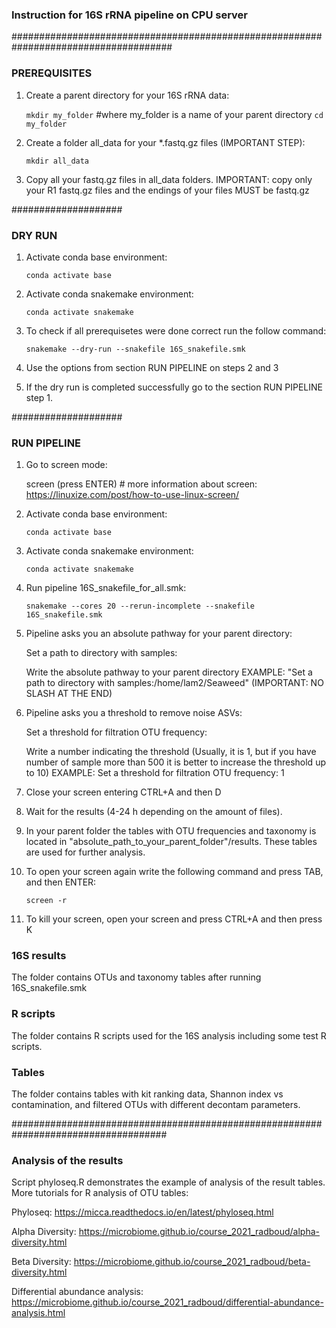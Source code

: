 ### Instruction for 16S rRNA pipeline on CPU server

#####################################################################################
### PREREQUISITES

1. Create a parent directory for your 16S rRNA data:

	`mkdir my_folder`	#where my_folder is a name of your parent directory
	`cd my_folder`
	
2. Create a folder all_data for your *.fastq.gz files (IMPORTANT STEP):

	`mkdir all_data`	
	
3. Copy all your fastq.gz files in all_data folders. IMPORTANT: copy only your R1 fastq.gz files and the endings of your files MUST be fastq.gz


####################
### DRY RUN

1. Activate conda base environment:

	`conda activate base`

2. Activate conda snakemake environment:

	`conda activate snakemake`

3. To check if all prerequisetes were done correct run the follow command:

	`snakemake --dry-run --snakefile 16S_snakefile.smk`
	
4. Use the options from section RUN PIPELINE on steps 2 and 3

5. If the dry run is completed successfully go to the section RUN PIPELINE step 1.


####################
### RUN PIPELINE

1. Go to screen mode:

	screen (press ENTER) # more information about screen: https://linuxize.com/post/how-to-use-linux-screen/

2. Activate conda base environment:

	`conda activate base`

3. Activate conda snakemake environment:

	`conda activate snakemake`
	
4. Run pipeline 16S_snakefile_for_all.smk:
	
	`snakemake --cores 20 --rerun-incomplete --snakefile 16S_snakefile.smk`
	
5. Pipeline asks you an absolute pathway for your parent directory:

	Set a path to directory with samples:
	
	Write the absolute pathway to your parent directory
	EXAMPLE: "Set a path to directory with samples:/home/lam2/Seaweed" (IMPORTANT: NO SLASH AT THE END)
	
6. Pipeline asks you a threshold to remove noise ASVs: 

	Set a threshold for filtration OTU frequency:
	
	Write a number indicating the threshold (Usually, it is 1, but if you have number of sample more than 500 it is better to increase the threshold up to 10)
	EXAMPLE: Set a threshold for filtration OTU frequency: 1
	
7. Close your screen entering CTRL+A and then D
	
8. Wait for the results (4-24 h depending on the amount of files).

9. In your parent folder the tables with OTU frequencies and taxonomy is located in "absolute_path_to_your_parent_folder"/results. These tables are used for further analysis.

10. To open your screen again write the following command and press TAB, and then ENTER:

	`screen -r` 
	
11. To kill your screen, open your screen and press CTRL+A and then press K

### 16S results
The folder contains OTUs and taxonomy tables after running 16S_snakefile.smk

### R scripts
The folder contains R scripts used for the 16S analysis including some test R scripts.

### Tables
The folder contains tables with kit ranking data, Shannon index vs contamination, and filtered OTUs with different decontam parameters.
	
####################################################################################
### Analysis of the results
Script phyloseq.R demonstrates the example of analysis of the result tables.
More tutorials for R analysis of OTU tables:

Phyloseq: https://micca.readthedocs.io/en/latest/phyloseq.html

Alpha Diversity: https://microbiome.github.io/course_2021_radboud/alpha-diversity.html

Beta Diversity: https://microbiome.github.io/course_2021_radboud/beta-diversity.html

Differential abundance analysis: https://microbiome.github.io/course_2021_radboud/differential-abundance-analysis.html
